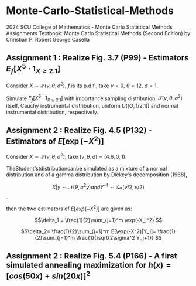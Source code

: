# Monte-Carlo-Statistical-Methods
2024 SCU College of Mathematics - Monte Carlo Statistical Methods Assignments
Textbook: Monte Carlo Statistical Methods (Second Edition) by Christian P. Robert George Casella

## Assignment 1 : Realize Fig. 3.7 (P99) - Estimators $E_f[X^5 \cdot 1_{X\ge 2.1}]$
Consider $X \sim \mathcal{T} (\nu ,\theta ,\sigma ^2)$, $f$ is its p.d.f., take $\nu=0$, $\theta=12$, $\sigma=1$.

Simulate $E_f[X^5 \cdot 1_{X\ge 2.1}]$ with importance sampling distribution: $\mathcal{T} (\nu ,\theta ,\sigma ^2)$ itself, Cauchy instrumental distribution, uniform $U([O, 1/2.1])$ and normal instrumental distribution, respectively.

## Assignment 2 : Realize Fig. 4.5 (P132) - Estimators of $E[\exp(-X^2)]$
Consider $X \sim \mathcal{T} (\nu ,\theta ,\sigma ^2)$, take $(\nu ,\theta ,\sigma )=(4.6,0,1)$.

TheStudent'stdistributioncanbe simulated as a mixture of a normal distribution and of a gamma distribution by Dickey's decomposition (1968),

$$X|y \sim \mathcal{N}(\theta,\sigma^2y) \textit{and} Y^{-1} \sim \mathcal{Ga}(\nu/2, \nu/2) $$.

then the two estimators of $E[exp(-X^2)]$ are given as:

$$\delta_1 = \frac{1}{2}\sum_{j=1}^m \exp(-X_j^2) $$

$$\delta_2=  \frac{1}{2}\sum_{j=1}^m E[\exp(-X^2)|Y_j]= \frac{1}{2}\sum_{j=1}^m \frac{1}{\sqrt{2\sigma^2 Y_j+1}} $$

## Assignment 2 : Realize Fig. 5.4 (P166) - A first simulated annealing maximization for $h(x) = [cos(50x) + sin(20x)]^2$

